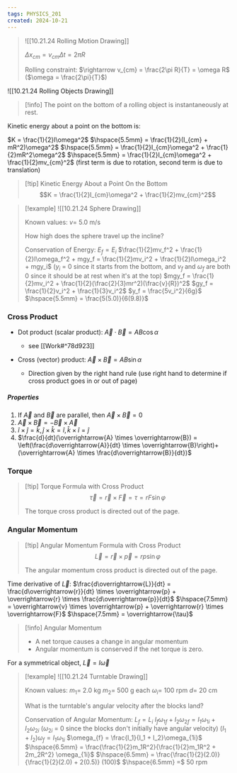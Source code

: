 ```yaml
---
tags: PHYSICS_201
created: 2024-10-21
---
```


> ![[10.21.24 Rolling Motion Drawing]]
> 
> $\Delta x_{cm} = v_{cm}\Delta t = 2\pi R$
> 
> Rolling constraint:
> $\rightarrow v_{cm} = \frac{2\pi R}{T} = \omega R$ ($\omega = \frac{2\pi}{T}$)

![[10.21.24 Rolling Objects Drawing]]

> [!info]
> The point on the bottom of a rolling object is instantaneously at rest.

Kinetic energy about a point on the bottom is:

$K = \frac{1}{2}I\omega^2$
$\hspace{5.5mm} = \frac{1}{2}(I_{cm} + mR^2)\omega^2$
$\hspace{5.5mm} = \frac{1}{2}I_{cm}\omega^2 + \frac{1}{2}mR^2\omega^2$
$\hspace{5.5mm} = \frac{1}{2}I_{cm}\omega^2 + \frac{1}{2}mv_{cm}^2$ (first term is due to rotation, second term is due to translation)

> [!tip] Kinetic Energy About a Point On the Bottom
> $$K = \frac{1}{2}I_{cm}\omega^2 + \frac{1}{2}mv_{cm}^2$$

> [!example]
> ![[10.21.24 Sphere Drawing]]
> 
> Known values:
> $v =$ 5.0 m/s
> 
> How high does the sphere travel up the incline?
> 
> Conservation of Energy:
> $E_f = E_i$
> $\frac{1}{2}mv_f^2 + \frac{1}{2}I\omega_f^2 + mgy_f = \frac{1}{2}mv_i^2 + \frac{1}{2}I\omega_i^2 + mgy_i$ ($y_i$ = 0 since it starts from the bottom, and $v_f$ and $\omega_f$ are both 0 since it should be at rest when it's at the top)
> $mgy_f = \frac{1}{2}mv_i^2 + \frac{1}{2}(\frac{2}{3}mr^2)(\frac{v}{R})^2$
> $gy_f = \frac{1}{2}v_i^2 + \frac{1}{3}v_i^2$
> $y_f = \frac{5v_i^2}{6g}$
> $\hspace{5.5mm} = \frac{5(5.0)}{6(9.8)}$

### Cross Product

- Dot product (scalar product): $\overrightarrow{A} \cdot \overrightarrow{B} = AB\cos\alpha$
	- see [[Work#^78d923]]

- Cross (vector) product: $\overrightarrow{A} \times \overrightarrow{B} = AB\sin\alpha$
	- Direction given by the right hand rule (use right hand to determine if cross product goes in or out of page)

##### Properties

1. If $\overrightarrow{A}$ and $\overrightarrow{B}$ are parallel, then $\overrightarrow{A} \times \overrightarrow{B} = 0$
2. $\overrightarrow{A} \times \overrightarrow{B} = -\overrightarrow{B} \times \overrightarrow{A}$
3. $\hat{i} \times \hat{j} = \hat{k}, \hat{j} \times \hat{k} = \hat{i}, \hat{k} \times \hat{i} = \hat{j}$
4. $\frac{d}{dt}(\overrightarrow{A} \times \overrightarrow{B}) = \left(\frac{d\overrightarrow{A}}{dt} \times \overrightarrow{B}\right)+ (\overrightarrow{A} \times \frac{d\overrightarrow{B}}{dt})$

### Torque

> [!tip] Torque Formula with Cross Product
> $$\overrightarrow{\tau} = \overrightarrow{r} \times \overrightarrow{F} = \tau = rF\sin\varphi$$
> 
> The torque cross product is directed out of the page.

### Angular Momentum

> [!tip] Angular Momentum Formula with Cross Product
> $$\overrightarrow{L} = \overrightarrow{r} \times \overrightarrow{p} = rp\sin\varphi$$
> 
> The angular momentum cross product is directed out of the page.

Time derivative of $\overrightarrow{L}$:
$\frac{d\overrightarrow{L}}{dt} = \frac{d\overrightarrow{r}}{dt} \times \overrightarrow{p} + \overrightarrow{r} \times \frac{d\overrightarrow{p}}{dt}$
$\hspace{7.5mm} = \overrightarrow{v} \times \overrightarrow{p} + \overrightarrow{r} \times \overrightarrow{F}$
$\hspace{7.5mm} = \overrightarrow{\tau}$

> [!info] Angular Momentum
> - A net torque causes a change in angular momentum
> - Angular momentum is conserved if the net torque is zero.

For a symmetrical object,
$\overrightarrow{L} = I\overrightarrow{\omega}$

> [!example]
> ![[10.21.24 Turntable Drawing]]
> 
> Known values:
> $m_1 =$ 2.0 kg
> $m_2 =$ 500 g each
> $\omega_i =$ 100 rpm
> $d =$ 20 cm
> 
> What is the turntable's angular velocity after the blocks land?
> 
> Conservation of Angular Momentum:
> $L_f = L_i$
> $I_f\omega_{1f} + I_2\omega_{2f} = I_1\omega_{1i} + I_2\omega_{2i}$ ($\omega_{2i}$ = 0 since the blocks don't initially have angular velocity)
> $(I_1 + I_2)\omega_f = I_1\omega_{1i}$
> $\omega_{f} = \frac{I_1}{I_1 + I_2}\omega_{1i}$
> $\hspace{6.5mm} = \frac{\frac{1}{2}m_1R^2}{\frac{1}{2}m_1R^2 + 2m_2R^2} \omega_{1i}$
> $\hspace{6.5mm} = \frac{\frac{1}{2}(2.0)}{\frac{1}{2}(2.0) + 2(0.5)} (100)$
> $\hspace{6.5mm} =$ 50 rpm